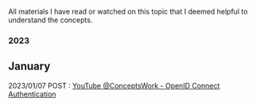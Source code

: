 All materials I have read or watched on this topic that I deemed helpful to understand the concepts.

### 2023

## January
 
2023/01/07 POST : [YouTube @ConceptsWork - OpenID Connect Authentication](https://www.youtube.com/watch?v=OHJr8x0KlfI&t)
